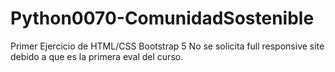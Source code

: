# Python0070-ComunidadSostenible
Primer Ejercicio de HTML/CSS Bootstrap 5
No se solicita full responsive site debido a que es la primera eval del curso.
